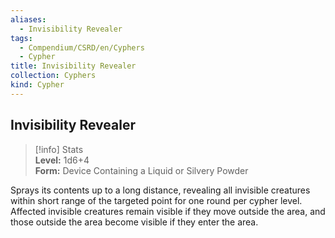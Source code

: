 ```yaml
---
aliases:
  - Invisibility Revealer
tags:
  - Compendium/CSRD/en/Cyphers
  - Cypher
title: Invisibility Revealer
collection: Cyphers
kind: Cypher
---
```

## Invisibility Revealer  
>[!info] Stats  
> **Level:** 1d6+4  
> **Form:** Device Containing a Liquid or Silvery Powder
  
Sprays its contents up to a long distance, revealing all invisible creatures within short range of the targeted point for one round per cypher level. Affected invisible creatures remain visible if they move outside the area, and those outside the area become visible if they enter the area.